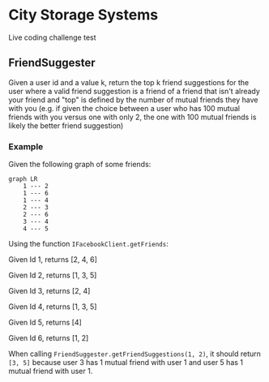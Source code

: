 # City Storage Systems

Live coding challenge test

## FriendSuggester

Given a user id and a value k, return the top k friend suggestions for the user where a valid friend suggestion is a friend of a friend that isn't already your friend and "top" is defined by the number of mutual friends they have with you (e.g. if given the choice between a user who has 100 mutual friends with you versus one with only 2, the one with 100 mutual friends is likely the better friend suggestion)

### Example

Given the following graph of some friends:

```mermaid
graph LR
    1 --- 2
    1 --- 6
    1 --- 4
    2 --- 3
    2 --- 6
    3 --- 4
    4 --- 5
```

Using the function `IFacebookClient.getFriends`:

Given Id 1, returns [2, 4, 6]

Given Id 2, returns [1, 3, 5]

Given Id 3, returns [2, 4]

Given Id 4, returns [1, 3, 5]

Given Id 5, returns [4]

Given Id 6, returns [1, 2]

When calling `FriendSuggester.getFriendSuggestions(1, 2)`, it should return `[3, 5]` because user 3 has 1 mutual friend with user 1 and user 5 has 1 mutual friend with user 1.